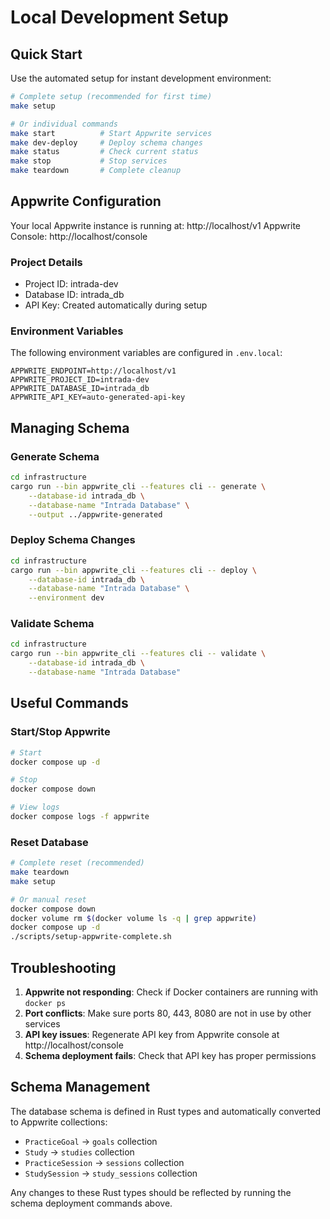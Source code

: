 # Local Development Setup

## Quick Start

Use the automated setup for instant development environment:

```bash
# Complete setup (recommended for first time)
make setup

# Or individual commands
make start          # Start Appwrite services
make dev-deploy     # Deploy schema changes
make status         # Check current status
make stop           # Stop services
make teardown       # Complete cleanup
```

## Appwrite Configuration

Your local Appwrite instance is running at: http://localhost/v1
Appwrite Console: http://localhost/console

### Project Details
- Project ID: intrada-dev
- Database ID: intrada_db
- API Key: Created automatically during setup

### Environment Variables
The following environment variables are configured in `.env.local`:

```
APPWRITE_ENDPOINT=http://localhost/v1
APPWRITE_PROJECT_ID=intrada-dev
APPWRITE_DATABASE_ID=intrada_db
APPWRITE_API_KEY=auto-generated-api-key
```

## Managing Schema

### Generate Schema
```bash
cd infrastructure
cargo run --bin appwrite_cli --features cli -- generate \
    --database-id intrada_db \
    --database-name "Intrada Database" \
    --output ../appwrite-generated
```

### Deploy Schema Changes
```bash
cd infrastructure
cargo run --bin appwrite_cli --features cli -- deploy \
    --database-id intrada_db \
    --database-name "Intrada Database" \
    --environment dev
```

### Validate Schema
```bash
cd infrastructure
cargo run --bin appwrite_cli --features cli -- validate \
    --database-id intrada_db \
    --database-name "Intrada Database"
```

## Useful Commands

### Start/Stop Appwrite
```bash
# Start
docker compose up -d

# Stop
docker compose down

# View logs
docker compose logs -f appwrite
```

### Reset Database
```bash
# Complete reset (recommended)
make teardown
make setup

# Or manual reset
docker compose down
docker volume rm $(docker volume ls -q | grep appwrite)
docker compose up -d
./scripts/setup-appwrite-complete.sh
```

## Troubleshooting

1. **Appwrite not responding**: Check if Docker containers are running with `docker ps`
2. **Port conflicts**: Make sure ports 80, 443, 8080 are not in use by other services
3. **API key issues**: Regenerate API key from Appwrite console at http://localhost/console
4. **Schema deployment fails**: Check that API key has proper permissions

## Schema Management

The database schema is defined in Rust types and automatically converted to Appwrite collections:

- `PracticeGoal` → `goals` collection
- `Study` → `studies` collection  
- `PracticeSession` → `sessions` collection
- `StudySession` → `study_sessions` collection

Any changes to these Rust types should be reflected by running the schema deployment commands above.
